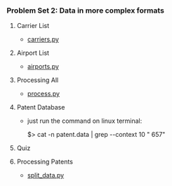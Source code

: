 ### Problem Set 2: Data in more complex formats

1. Carrier List
    - [carriers.py](carriers.py)
2. Airport List
    - [airports.py](airports.py)
3. Processing All
    - [process.py](process.py)
4. Patent Database
    - just run the command on linux terminal:

      $> cat -n patent.data   | grep --context 10 "  657"

5. Quiz
6. Processing Patents
    - [split_data.py](split_data.py)


